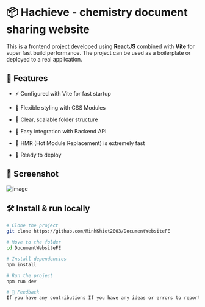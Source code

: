 
# 📦 Hachieve - chemistry document sharing website

This is a frontend project developed using **ReactJS** combined with **Vite** for super fast build performance. The project can be used as a boilerplate or deployed to a real application.

## 🚀 Features

- ⚡️ Configured with Vite for fast startup

- 💄 Flexible styling with CSS Modules

- 🧩 Clear, scalable folder structure

- 🔗 Easy integration with Backend API

- 🔄 HMR (Hot Module Replacement) is extremely fast

- 📁 Ready to deploy

## 📸 Screenshot 
![image](https://github.com/user-attachments/assets/c5637db8-aca8-4cc6-9c0a-4d832d37fb74)

## 🛠️ Install & run locally

```bash
# Clone the project
git clone https://github.com/MinhKhiet2003/DocumentWebsiteFE

# Move to the folder
cd DocumentWebsiteFE

# Install dependencies
npm install

# Run the project
npm run dev

# 💬 Feedback
If you have any contributions If you have any ideas or errors to report, please create an issue or contact us via email: khiet2003@gmail.com
